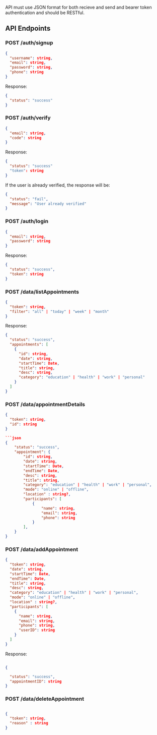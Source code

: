 API must use JSON format for both recieve and send and bearer token authentication and should be RESTful.

## API Endpoints

### POST /auth/signup

```json
{
  "username": string,
  "email": string,
  "password": string,
  "phone": string
}
```

Response:

```json
{
  "status": "success"
}
```

### POST /auth/verify

```json
{
  "email": string,
  "code": string
}
```

Response:

```json
{
  "status": "success"
  "token": string
}
```

If the user is already verified, the response will be:

```json
{
  "status": "fail",
  "message": "User already verified"
}
```

### POST /auth/login

```json
{
  "email": string,
  "password": string
}
```

Response:

```json
{
  "status": "success",
  "token": string
}
```

### POST /data/listAppointments

```json
{
  "token": string,
  "filter": "all" | "today" | "week" | "month"
}
```
            
Response:

```json
{
  "status": "success",
  "appointments": [
    {
      "id": string,
      "date": string,
      "startTime": Date,
      "title": string,
      "desc": string,
      "category": "education" | "health" | "work" | "personal"
    }
  ]
}
```

### POST /data/appointmentDetails

```json
{
  "token": string,
  "id": string
}

```json
{
    "status": "success",
    "appointment": {
        "id": string,
        "date": string,
        "startTime": Date,
        "endTime": Date,
        "desc": string,
        "title": string,
        "category": "education" | "health" | "work" | "personal",
        "mode": "online" | "offline",
        "location" : string?,
        "participants": [
            {
                "name": string,
                "email": string,
                "phone": string
            }
        ],
    }
}
```

### POST /data/addAppointment

```json
{
  "token": string,
  "date": string,
  "startTime": Date,
  "endTime": Date,
  "title": string,
  "desc": string,
  "category": "education" | "health" | "work" | "personal",
  "mode": "online" | "offline",
  "location" : string?,
  "participants": [
    {
      "name": string,
      "email": string,
      "phone": string,
      "userID": string
    }
  ]
}
```

Response:

```json

{

  "status": "success",
  "appointmentID": string
}

```

### POST /data/deleteAppointment

```json

{
  "token": string,
  "reason" : string
}

```
